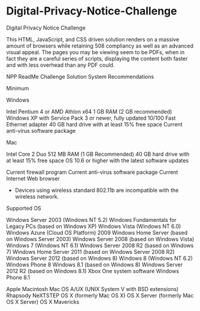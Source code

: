 Digital-Privacy-Notice-Challenge
================================

Digital Privacy Notice Challenge

This HTML, JavaScript, and CSS driven solution renders on a massive amount of browsers while retaining 508 compliancy as well as an advanced visual appeal. The pages you may be viewing seem to be PDFs, when in fact they are a careful series of scripts, displaying the content both faster and with less overhead than any PDF could.


NPP ReadMe Challenge Solution System Recommendations

Minimum

Windows

Intel Pentium 4 or AMD Athlon x64
1 GB RAM (2 GB recommended)
Windows XP with Service Pack 3 or newer, fully updated
10/100 Fast Ethernet adapter
40 GB hard drive with at least 15% free space
Current anti-virus software package

Mac

Intel Core 2 Duo
512 MB RAM (1 GB Recommended)
40 GB hard drive with at least 15% free space
OS 10.6 or higher with the latest software updates

Current firewall program
Current anti-virus software package
Current Internet Web browser 
* Devices using wireless standard 802.11b are incompatible with the wireless network.



Supported OS

Windows Server 2003 (Windows NT 5.2)
Windows Fundamentals for Legacy PCs (based on Windows XP)
Windows Vista (Windows NT 6.0)
Windows Azure (Cloud OS Platform) 2009
Windows Home Server (based on Windows Server 2003)
Windows Server 2008 (based on Windows Vista)
Windows 7 (Windows NT 6.1)
Windows Server 2008 R2 (based on Windows 7)
Windows Home Server 2011 (based on Windows Server 2008 R2)
Windows Server 2012 (based on Windows 8)
Windows 8 (Windows NT 6.2)
Windows Phone 8
Windows 8.1 (based on Windows 8)
Windows Server 2012 R2 (based on Windows 8.1)
Xbox One system software
Windows Phone 8.1


Apple Macintosh
Mac OS
A/UX (UNIX System V with BSD extensions)
Rhapsody
NeXTSTEP
OS X (formerly Mac OS X)
OS X Server (formerly Mac OS X Server)
OS X Mavericks


